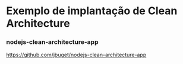 # Exemplo de implantação de Clean Architecture

### nodejs-clean-architecture-app

https://github.com/jbuget/nodejs-clean-architecture-app
